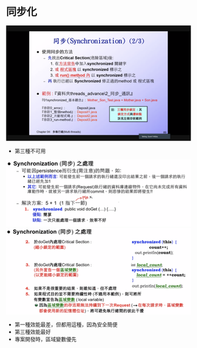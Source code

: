 # 同步化

![syn](/book_sources/images/2020-10-30-11-24-04.png)

* 第三種不可用

![syn](/book_sources/images/2020-10-30-11-26-14.png) ![syn](/book_sources/images/2020-10-30-11-26-53.png)

* 第一種效能最差，但都用這種，因為安全簡便
* 第三種效能最好
* 專案開發時，區域變數優先

